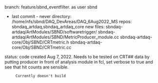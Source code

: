 

branch:  feature/sbnd_eventfilter. as user sbnd
   - last commit - never
directory:  /home/nfs/sbnd/DAQ_DevAreas/DAQ_6Aug2022_MS
repos:    sbndaq_artdaq,sbndaq_artdaq_core
new files:  sbndaq-artdaq/ArtModules/SBND/softwaretrigger/
             sbndaq-artdaq/ArtModules/SBND/MetricProducer_module.cc
             sbndaq-artdaq-core/Obj/SBND/CRTmetric.h
             sbndaq-artdaq-core/Obj/SBND/CRTmetric.cc
             
status: code created Aug 7, 2022.  Needs to be tested on CRT## data by putting producer in front of analysis module in fcl,
         set verbose to true and see that hit counts are sensible.
         
         Currently doesn't build

